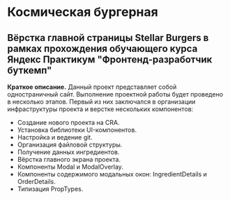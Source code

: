 # Космическая бургерная #
## Вёрстка главной страницы Stellar Burgers в рамках прохождения обучающего курса Яндекс Практикум "Фронтенд-разработчик буткемп" ##
**Краткое описание.** Данный проект представляет собой одностраничный сайт.
Выполнение проектной работы будет проведено в несколько этапов. 
Первый из них заключался в организации инфраструктуры проекта и верстке нескольких компонентов:

* Создание нового проекта на CRA.
* Установка библиотеки UI-компонентов.
* Настройка и ведение git.
* Организация файловой структуры.
* Получение данных ингредиентов.
* Вёрстка главного экрана проекта.
* Компоненты Modal и ModalOverlay.
* Компоненты содержимого модальных окон: IngredientDetails и OrderDetails.
* Типизация PropTypes.



